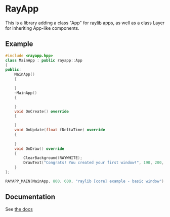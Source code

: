 # RayApp

This is a library adding a class "App" for [raylib](https://github.com/raysan5/raylib) apps, as well as a class Layer for inheriting App-like components.

## Example

```cpp
#include <rayapp.hpp>
class MainApp : public rayapp::App
{
public:
    MainApp()
    {

    }
    ~MainApp()
    {

    }
    void OnCreate() override
    {

    }
    void OnUpdate(float fDeltaTime) override
    {
        
    }
    void OnDraw() override
    {
        ClearBackground(RAYWHITE);
        DrawText("Congrats! You created your first window!", 190, 200, 20, LIGHTGRAY);
    }
};

RAYAPP_MAIN(MainApp, 800, 600, "raylib [core] example - basic window")
```

## Documentation

See [the docs](https://lambbread.github.io/rayapp-docs)
